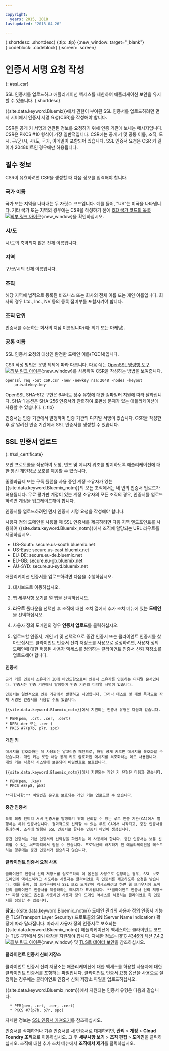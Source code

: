 ```yaml
---

copyright:
  years: 2015, 2018
lastupdated: "2018-04-26"

---
```


{:shortdesc: .shortdesc}
{:tip: .tip}
{:new_window: target="_blank"}
{:codeblock: .codeblock}
{:screen: .screen}

# 인증서 서명 요청 작성
{: #ssl_csr}

SSL 인증서를 업로드하고 애플리케이션 액세스를 제한하여 애플리케이션 보안을 유지할 수 있습니다.
{:shortdesc}

{{site.data.keyword.Bluemix}}에서 권한이 부여된 SSL 인증서를 업로드하려면 먼저 서버에서 인증서 서명 요청(CSR)을 작성해야 합니다.

CSR은 공개 키 서명과 연관된 정보를 요청하기 위해 인증 기관에 보내는 메시지입니다. CSR은 PKCS #10 형식이 가장 일반적입니다. CSR에는 공개 키 및 공통 이름, 조직, 도시, 구/군/시, 시/도, 국가, 이메일이 포함되어 있습니다. SSL 인증서 요청은 CSR 키 길이가 2048비트인 경우에만 허용됩니다.

## 필수 정보

CSR이 유효하려면 CSR을 생성할 때 다음 정보를 입력해야 합니다. 

### 국가 이름

  국가 또는 지역을 나타내는 두 자릿수 코드입니다. 예를 들어, "US"는 미국을 나타냅니다. 기타 국가 또는 지역의 경우에는 CSR을 작성하기 전에 [ISO 국가 코드의 목록 ![외부 링크 아이콘](../icons/launch-glyph.svg "외부 링크 아이콘")](https://www.iso.org/obp/ui/#search){:new_window}을 확인하십시오.

### 시/도

  시/도의 축약되지 않은 전체 이름입니다.

### 지역

  구/군/시의 전체 이름입니다.

### 조직

  해당 지역에 법적으로 등록된 비즈니스 또는 회사의 전체 이름 또는 개인 이름입니다. 회사의 경우 Ltd., Inc., NV 등의 등록 접미부를 포함시켜야 합니다.

### 조직 단위

  인증서를 주문하는 회사의 지점 이름입니다(예: 회계 또는 마케팅).

### 공통 이름

  SSL 인증서 요청의 대상인 완전한 도메인 이름(FQDN)입니다.

CSR 작성 방법은 운영 체제에 따라 다릅니다. 다음 예는 [OpenSSL 명령행 도구 ![외부 링크 아이콘](../icons/launch-glyph.svg "외부 링크 아이콘")](http://www.openssl.org/){:new_window}를 사용하여 CSR을 작성하는 방법을 보여줍니다.

```
openssl req -out CSR.csr -new -newkey rsa:2048 -nodes -keyout
    privatekey.key
```

OpenSSL SHA-512 구현은 64비트 정수 유형에 대한 컴파일러 지원에 따라 달라집니다. SHA-1 옵션은 SHA-256 인증서와 관련하여 호환성 문제가 있는 애플리케이션에 사용할 수 있습니다.
{: tip}

인증서는 인증 기관에서 발행하며 인증 기관의 디지털 서명이 있습니다. CSR을 작성한 후 잘 알려진 인증 기간에서 SSL 인증서를 생성할 수 있습니다.

## SSL 인증서 업로드
{: #ssl_certificate}

보안 프로토콜을 적용하여 도청, 변조 및 메시지 위조를 방지하도록 애플리케이션에 대한 통신 개인정보 보호를 제공할 수 있습니다.

종량과금제 또는 구독 플랜을 사용 중인 계정 소유자가 있는 {{site.data.keyword.Bluemix_notm}}의 모든 조직에서는 네 번의 인증서 업로드가 허용됩니다. 무료 평가판 계정이 있는 계정 소유자의 모든 조직의 경우, 인증서를 업로드하려면 계정을 업그레이드해야 합니다. 

인증서를 업로드하려면 먼저 인증서 서명 요청을 작성해야 합니다.

사용자 정의 도메인을 사용할 때 SSL 인증서를 제공하려면 다음 지역 엔드포인트를 사용하여 {{site.data.keyword.Bluemix_notm}}에서 조직에 할당되는 URL 라우트를 제공하십시오.

  * US-South: secure.us-south.bluemix.net
  * US-East: secure.us-east.bluemix.net
  * EU-DE: secure.eu-de.bluemix.net
  * EU-GB: secure.eu-gb.bluemix.net
  * AU-SYD: secure.au-syd.bluemix.net


애플리케이션 인증서를 업로드하려면 다음을 수행하십시오.

1. 대시보드로 이동하십시오.

2. 앱 세부사항 보기를 열 앱을 선택하십시오.

3. **라우트** 풀다운을 선택한 후 조직에 대한 조치 열에서 추가 조치 메뉴에 있는 **도메인**을 선택하십시오.

3. 사용자 정의 도메인의 경우 **인증서 업로드**를 클릭하십시오.

4. 업로드할 인증서, 개인 키 및 선택적으로 중간 인증서 또는 클라이언트 인증서를 찾아보십시오. 클라이언트 인증서 신뢰 저장소를 사용으로 설정하려면, 사용자 정의 도메인에 대한 허용된 사용자 액세스를 정의하는 클라이언트 인증서 신뢰 저장소를 업로드해야 합니다. 

  #### 인증서

    공개 키를 인증서 소유자의 ID에 바인드함으로써 인증서 소유자를 인증하는 디지털 문서입니다. 인증서는 인증 기관에서 발행하며 인증 기관의 디지털 서명이 있습니다.

    인증서는 일반적으로 인증 기관에서 발행하고 서명합니다. 그러나 테스트 및 개발 목적으로 자체 서명된 인증서를 사용할 수도 있습니다.

    {{site.data.keyword.Bluemix_notm}}에서 지원되는 인증서 유형은 다음과 같습니다.

	* PEM(pem, .crt, .cer, .cert)
	* DER(.der 또는 .cer )
	* PKCS #7(p7b, p7r, spc)

  #### 개인 키

    메시지를 암호화하는 데 사용되는 알고리즘 패턴으로, 해당 공개 키로만 메시지를 복호화할 수 있습니다. 개인 키는 또한 해당 공개 키로 암호화된 메시지를 복호화하는 데도 사용됩니다. 개인 키는 사용자 시스템에 보존되며 비밀번호로 보호됩니다.

    {{site.data.keyword.Bluemix_notm}}에서 지원되는 개인 키 유형은 다음과 같습니다.

    * PEM(pem, .key)
    * PKCS #8(p8, pk8)

    **제한사항:** 비밀번호 문구로 보호되는 개인 키는 업로드할 수 없습니다.

  #### 중간 인증서

    특히 최종 엔티티 서버 인증서를 발행하기 위해 신뢰할 수 있는 루트 인증 기관(CA)에서 발행하는 하위 인증서입니다. 결과적으로 신뢰할 수 있는 루트 CA에서 시작되고, 중간 인증서를 통과하여, 조직에 발행된 SSL 인증서로 끝나는 인증서 체인이 생성됩니다.

    중간 인증서는 기본 인증서의 신뢰성을 확인하는 데 사용해야 합니다. 중간 인증서는 보통 신뢰할 수 있는 써드파티에서 얻을 수 있습니다. 프로덕션에 배치하기 전 애플리케이션을 테스트하는 경우에는 중간 인증서가 필요하지 않습니다.

  #### 클라이언트 인증서 요청 사용

    클라이언트 인증서 신뢰 저장소를 업로드하여 이 옵션을 사용으로 설정하는 경우, SSL 보호 도메인에 액세스하려고 시도하는 사용자는 클라이언트 측 인증서를 제공하도록 요청을 받습니다. 예를 들어, 웹 브라우저에서 SSL 보호 도메인에 액세스하려고 하면 웹 브라우저에 도메인의 클라이언트 인증서를 제공하라는 메시지가 표시됩니다. **클라이언트 인증서 신뢰 저장소** 파일 업로드 옵션을 사용하면 사용자 정의 도메인 액세스를 허용하는 클라이언트 측 인증서를 정의할 수 있습니다.

  **참고:** {{site.data.keyword.Bluemix_notm}} 도메인 관리의 사용자 정의 인증서 기능은 TLS(Transport Layer Security) 프로토콜의 SNI(Server Name Indication) 확장에 따라 달라집니다. 따라서 사용자 정의 인증서로 보호되는 {{site.data.keyword.Bluemix_notm}} 애플리케이션에 액세스하는 클라이언트 코드는 TLS 구현에서 SNI 확장을 지원해야 합니다. 자세한 정보는 [RFC 4346의 섹션 7.4.2 ![외부 링크 아이콘](../icons/launch-glyph.svg "외부 링크 아이콘")](http://tools.ietf.org/html/rfc4346#section-7.4.2){:new_window} 및 [TLS로 데이터 보안](/docs/get-support/appsectls.html)을 참조하십시오.

  #### 클라이언트 인증서 신뢰 저장소

  클라이언트 인증서 신뢰 저장소는 애플리케이션에 대한 액세스를 허용할 사용자에 대한 클라이언트 인증서를 포함하는 파일입니다. 클라이언트 인증서 요청 옵션을 사용으로 설정하는 경우에는 클라이언트 인증서 신뢰 저장소 파일을 업로드하십시오.

   {{site.data.keyword.Bluemix_notm}}에서 지원되는 인증서 유형은 다음과 같습니다.

      * PEM(pem, .crt, .cer, .cert)
      * PKCS #7(p7b, p7r, spc)

자세한 정보는 [SSL 인증서 가져오기](/docs/infrastructure/ssl-certificates/import-ssl-certificate.html#import-an-ssl-certificate)를 참조하십시오.

인증서를 삭제하거나 기존 인증서를 새 인증서로 대체하려면, **관리** > **계정** > **Cloud Foundry 조직**으로 이동하십시오. 그 후 **세부사항 보기** > **조직 편집** > **도메인**을 클릭하십시오. 조직에 대한 추가 조치 메뉴에서 **조직에서 제거**를 클릭하십시오.
